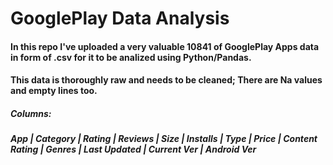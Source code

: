 # GooglePlay Data Analysis

#### In this repo I've uploaded a very valuable 10841 of GooglePlay Apps data in form of .csv for it to be analized using Python/Pandas.
#### This data is thoroughly raw and needs to be cleaned; There are Na values and empty lines too.


##### Columns:
##### App | Category | Rating | Reviews | Size | Installs | Type | Price | Content Rating | Genres | Last Updated | Current Ver | Android Ver
